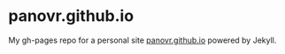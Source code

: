 # panovr.github.io
My gh-pages repo for a personal site [panovr.github.io](https://panovr.github.io) powered by Jekyll.
